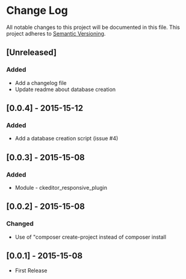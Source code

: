 # Change Log
All notable changes to this project will be documented in this file.
This project adheres to [Semantic Versioning](http://semver.org/).

## [Unreleased]
### Added
- Add a changelog file
- Update readme about database creation

## [0.0.4] - 2015-15-12
### Added
- Add a database creation script (issue #4)

## [0.0.3] - 2015-15-08
### Added
- Module - ckeditor_responsive_plugin

## [0.0.2] - 2015-15-08
### Changed
- Use of "composer create-project instead of composer install

## [0.0.1] - 2015-15-08
- First Release
